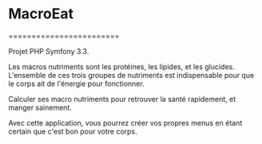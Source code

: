 # MacroEat
========================

Projet PHP Symfony 3.3.

Les macros nutriments sont les protéines, les lipides, et les glucides. 
L'ensemble de ces trois groupes de nutriments est indispensable pour que le corps ait de l'énergie pour fonctionner.

Calculer ses macro nutriments pour retrouver la santé rapidement, et manger sainement.

Avec cette application, vous pourrez créer vos propres menus en étant certain que c'est bon pour votre corps.







